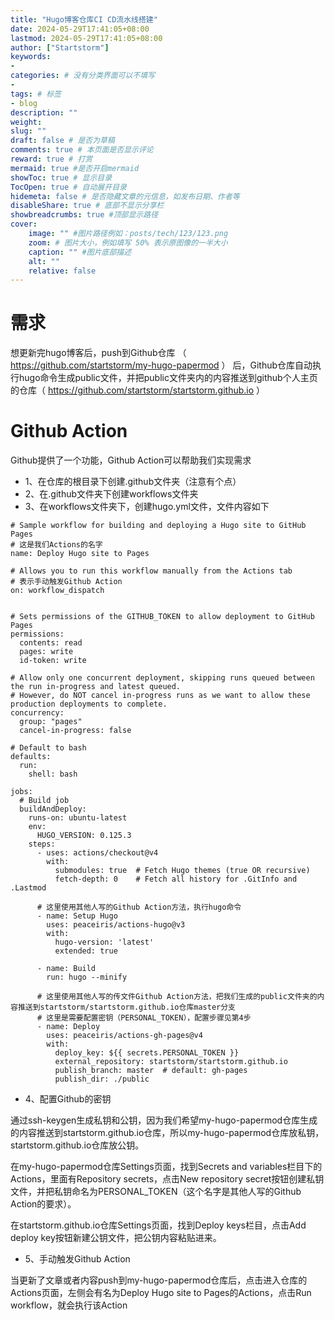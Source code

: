 ```yaml
---
title: "Hugo博客仓库CI CD流水线搭建"
date: 2024-05-29T17:41:05+08:00
lastmod: 2024-05-29T17:41:05+08:00
author: ["Startstorm"]
keywords: 
- 
categories: # 没有分类界面可以不填写
- 
tags: # 标签
- blog
description: ""
weight:
slug: ""
draft: false # 是否为草稿
comments: true # 本页面是否显示评论
reward: true # 打赏
mermaid: true #是否开启mermaid
showToc: true # 显示目录
TocOpen: true # 自动展开目录
hidemeta: false # 是否隐藏文章的元信息，如发布日期、作者等
disableShare: true # 底部不显示分享栏
showbreadcrumbs: true #顶部显示路径
cover:
    image: "" #图片路径例如：posts/tech/123/123.png
    zoom: # 图片大小，例如填写 50% 表示原图像的一半大小
    caption: "" #图片底部描述
    alt: ""
    relative: false
---
```


# 需求
想更新完hugo博客后，push到Github仓库 （ https://github.com/startstorm/my-hugo-papermod ） 后，Github仓库自动执行hugo命令生成public文件，并把public文件夹内的内容推送到github个人主页的仓库（ https://github.com/startstorm/startstorm.github.io ）

# Github Action
Github提供了一个功能，Github Action可以帮助我们实现需求
- 1、在仓库的根目录下创建.github文件夹（注意有个点）
- 2、在.github文件夹下创建workflows文件夹
- 3、在workflows文件夹下，创建hugo.yml文件，文件内容如下
```shell
# Sample workflow for building and deploying a Hugo site to GitHub Pages
# 这是我们Actions的名字
name: Deploy Hugo site to Pages

# Allows you to run this workflow manually from the Actions tab
# 表示手动触发Github Action
on: workflow_dispatch


# Sets permissions of the GITHUB_TOKEN to allow deployment to GitHub Pages
permissions:
  contents: read
  pages: write
  id-token: write

# Allow only one concurrent deployment, skipping runs queued between the run in-progress and latest queued.
# However, do NOT cancel in-progress runs as we want to allow these production deployments to complete.
concurrency:
  group: "pages"
  cancel-in-progress: false

# Default to bash
defaults:
  run:
    shell: bash

jobs:
  # Build job
  buildAndDeploy:
    runs-on: ubuntu-latest
    env:
      HUGO_VERSION: 0.125.3
    steps:
      - uses: actions/checkout@v4
        with:
          submodules: true  # Fetch Hugo themes (true OR recursive)
          fetch-depth: 0    # Fetch all history for .GitInfo and .Lastmod

      # 这里使用其他人写的Github Action方法，执行hugo命令
      - name: Setup Hugo
        uses: peaceiris/actions-hugo@v3
        with:
          hugo-version: 'latest'
          extended: true

      - name: Build
        run: hugo --minify
      
      # 这里使用其他人写的传文件Github Action方法，把我们生成的public文件夹的内容推送到startstorm/startstorm.github.io仓库master分支
      # 这里是需要配置密钥（PERSONAL_TOKEN），配置步骤见第4步
      - name: Deploy
        uses: peaceiris/actions-gh-pages@v4
        with:
          deploy_key: ${{ secrets.PERSONAL_TOKEN }}
          external_repository: startstorm/startstorm.github.io
          publish_branch: master  # default: gh-pages
          publish_dir: ./public
```
- 4、配置Github的密钥

通过ssh-keygen生成私钥和公钥，因为我们希望my-hugo-papermod仓库生成的内容推送到startstorm.github.io仓库，所以my-hugo-papermod仓库放私钥，startstorm.github.io仓库放公钥。

在my-hugo-papermod仓库Settings页面，找到Secrets and variables栏目下的Actions，里面有Repository secrets，点击New repository secret按钮创建私钥文件，并把私钥命名为PERSONAL_TOKEN（这个名字是其他人写的Github Action的要求）。

在startstorm.github.io仓库Settings页面，找到Deploy keys栏目，点击Add deploy key按钮新建公钥文件，把公钥内容粘贴进来。

- 5、手动触发Github Action

当更新了文章或者内容push到my-hugo-papermod仓库后，点击进入仓库的Actions页面，左侧会有名为Deploy Hugo site to Pages的Actions，点击Run workflow，就会执行该Action
